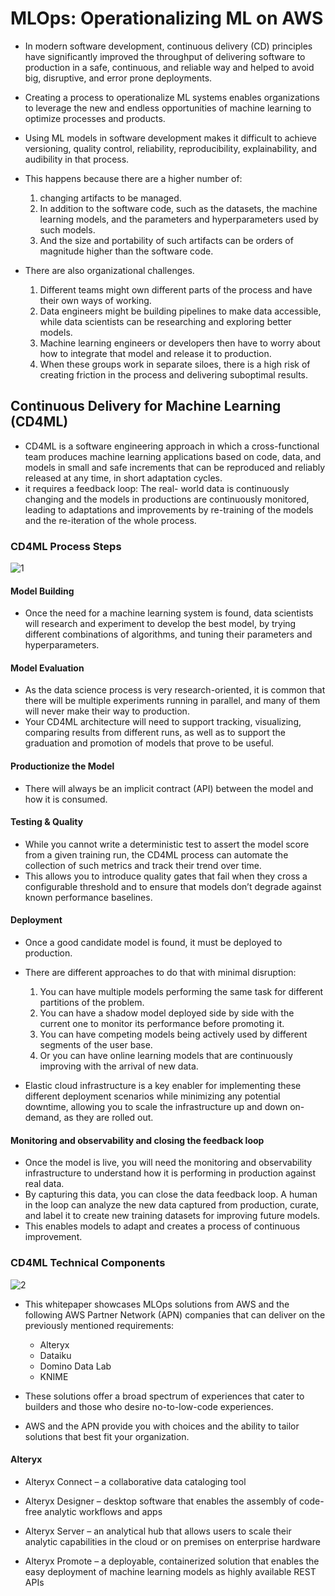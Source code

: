 
# MLOps: Operationalizing ML on AWS 

- In modern software development, continuous delivery (CD) principles have significantly improved the throughput of delivering software to production in a safe, continuous, and reliable way and helped to avoid big, disruptive, and error prone deployments. 

- Creating a process to operationalize ML systems enables organizations to leverage the new and endless opportunities of machine learning to optimize processes and products. 
- Using ML models in software development makes it difficult to achieve versioning, quality control, reliability, reproducibility, explainability, and audibility in that process.
- This happens because there are a higher number of: 
   1. changing artifacts to be managed. 
   2. In addition to the software code, such as the datasets, the machine learning models, and the parameters and hyperparameters used by such models.
   3. And the size and portability of such artifacts can be orders of magnitude higher than the software code.
  
- There are also organizational challenges.
   1. Different teams might own different parts of the process and have their own ways of working.
   2. Data engineers might be building pipelines to make data accessible, while data scientists can be researching and exploring better models.
   3. Machine learning engineers or developers then have to worry about how to integrate that model and release it to production.
   4. When these groups work in separate siloes, there is a high risk of creating friction in the process and delivering suboptimal results.


## Continuous Delivery for Machine Learning (CD4ML) 
- CD4ML is a software engineering approach in which a cross-functional team produces machine learning applications based on code, data, and models in small and safe increments that can be reproduced and reliably released at any time, in short adaptation cycles. 
- it requires a feedback loop: The real- world data is continuously changing and the models in productions are continuously monitored, leading to adaptations and improvements by re-training of the models and the re-iteration of the whole process. 

### CD4ML Process Steps

![1](https://user-images.githubusercontent.com/23625821/125156449-bb954300-e165-11eb-947c-e9bce2502e84.png)

#### Model Building 
- Once the need for a machine learning system is found, data scientists will research and experiment to develop the best model, by trying different combinations of algorithms, and tuning their parameters and hyperparameters.

#### Model Evaluation
- As the data science process is very research-oriented, it is common that there will be multiple experiments running in parallel, and many of them will never make their way to production.
- Your CD4ML architecture will need to support tracking, visualizing, comparing results from different runs, as well as to support the graduation and promotion of models that prove to be useful.

#### Productionize the Model
- There will always be an implicit contract (API) between the model and how it is consumed.

#### Testing & Quality
- While you cannot write a deterministic test to assert the model score from a given training run, the CD4ML process can automate the collection of such metrics and track their trend over time.
- This allows you to introduce quality gates that fail when they cross a configurable threshold and to ensure that models don’t degrade against known performance baselines.

#### Deployment
- Once a good candidate model is found, it must be deployed to production.
-  There are different approaches to do that with minimal disruption: 
    1. You can have multiple models performing the same task for different partitions of the problem.
    2. You can have a shadow model deployed side by side with the current one to monitor its performance before promoting it.
    3. You can have competing models being actively used by different segments of the user base.
    4. Or you can have online learning models that are continuously improving with the arrival of new data.

- Elastic cloud infrastructure is a key enabler for implementing these different deployment scenarios while minimizing any potential downtime, allowing you to scale the infrastructure up and down on-demand, as they are rolled out.

#### Monitoring and observability and closing the feedback loop 
- Once the model is live, you will need the monitoring and observability infrastructure to understand how it is performing in production against real data.
- By capturing this data, you can close the data feedback loop. A human in the loop can analyze the new data captured from production, curate, and label it to create new training datasets for improving future models. 
- This enables models to adapt and creates a process of continuous improvement.


### CD4ML Technical Components 

![2](https://user-images.githubusercontent.com/23625821/125157024-dddc9000-e168-11eb-9742-9e69e6498bac.png)


- This whitepaper showcases MLOps solutions from AWS and the following AWS Partner Network (APN) companies that can deliver on the previously mentioned requirements:
  - Alteryx
  - Dataiku
  - Domino Data Lab
  - KNIME

- These solutions offer a broad spectrum of experiences that cater to builders and those who desire no-to-low-code experiences.
- AWS and the APN provide you with choices and the ability to tailor solutions that best fit your organization.

#### Alteryx
- Alteryx Connect – a collaborative data cataloging tool
- Alteryx Designer – desktop software that enables the assembly of code-free analytic workflows and apps

- Alteryx Server – an analytical hub that allows users to scale their analytic capabilities in the cloud or on premises on enterprise hardware
- Alteryx Promote – a deployable, containerized solution that enables the easy deployment of machine learning models as highly available REST APIs

